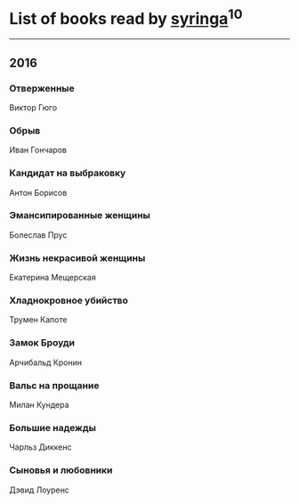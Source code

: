 # List of books read by [syringa](http://vk.com/id57062183)<sup>10</sup>
---

## 2016

### Отверженные
Виктор Гюго


### Обрыв
Иван Гончаров


### Кандидат на выбраковку
Антон Борисов


### Эмансипированные женщины
Болеслав Прус


### Жизнь некрасивой женщины
Екатерина Мещерская


### Хладнокровное убийство
Трумен Капоте


### Замок Броуди
Арчибальд Кронин


### Вальс на прощание
Милан Кундера


### Большие надежды
Чарльз Диккенс


### Сыновья и любовники
Дэвид Лоуренс



